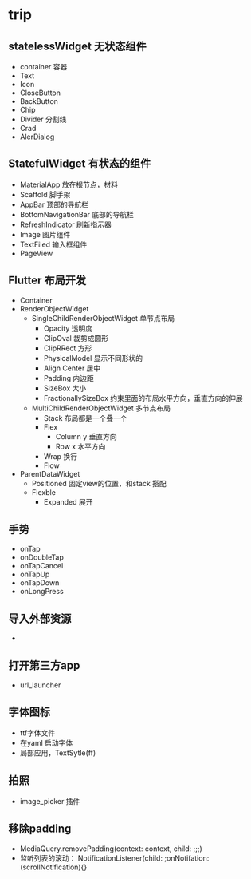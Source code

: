 # trip

## statelessWidget 无状态组件
   - container 容器
   - Text
   - Icon
   - CloseButton
   - BackButton
   - Chip 
   - Divider 分割线
   - Crad
   - AlerDialog
## StatefulWidget 有状态的组件
   - MaterialApp 放在根节点，材料
   - Scaffold 脚手架
   - AppBar  顶部的导航栏
   - BottomNavigationBar 底部的导航栏
   - RefreshIndicator 刷新指示器
   - Image 图片组件
   - TextFiled 输入框组件
   - PageView 
## Flutter 布局开发
   - Container
   - RenderObjectWidget
     - SingleChildRenderObjectWidget 单节点布局
       - Opacity 透明度
       - ClipOval 裁剪成圆形
       - ClipRRect 方形
       - PhysicalModel 显示不同形状的
       - Align Center 居中
       - Padding 内边距
       - SizeBox 大小
       - FractionallySizeBox 约束里面的布局水平方向，垂直方向的伸展
     - MultiChildRenderObjectWidget 多节点布局
       - Stack 布局都是一个叠一个
       - Flex 
         - Column y 垂直方向
         - Row x 水平方向
       - Wrap 换行
       - Flow
   - ParentDataWidget
     - Positioned 固定view的位置，和stack 搭配
     - Flexble
       - Expanded 展开
## 手势
   - onTap
   - onDoubleTap
   - onTapCancel
   - onTapUp
   - onTapDown
   - onLongPress
## 导入外部资源
   - 
## 打开第三方app
   - url_launcher
## 字体图标
  - ttf字体文件 
  - 在yaml 启动字体
  - 局部应用，TextSytle(ff)
## 拍照
  - image_picker 插件
## 移除padding
  - MediaQuery.removePadding(context: context, child: ;;;)
  - 监听列表的滚动： NotificationListener(child: ;onNotifation: (scrollNotification){}